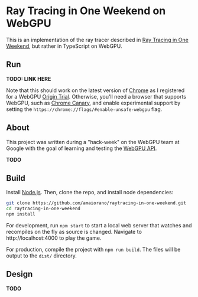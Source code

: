 # Ray Tracing in One Weekend on WebGPU

This is an implementation of the ray tracer described in [Ray Tracing in One Weekend](https://raytracing.github.io/books/RayTracingInOneWeekend.html), but rather in TypeScript on WebGPU.

## Run

**TODO: LINK HERE**

Note that this should work on the latest version of [Chrome](https://www.google.com/intl/en_us/chrome/) as I registered for a WebGPU [Origin Trial](https://developer.chrome.com/origintrials). Otherwise, you'll need a browser that supports WebGPU, such as [Chrome Canary](https://www.google.com/intl/en_ca/chrome/canary/), and enable experimental support by setting the `https://chrome://flags/#enable-unsafe-webgpu` flag.


## About

This project was written during a "hack-week" on the WebGPU team at Google with the goal of learning and testing the [WebGPU API](//webgpu.dev).

**TODO**

## Build

Install [Node.js](https://nodejs.org/en/). Then, 
clone the repo, and install node dependencies:

```bash
git clone https://github.com/amaiorano/raytracing-in-one-weekend.git
cd raytracing-in-one-weekend
npm install
```

For development, run `npm start` to start a local web server that watches and recompiles on the fly as source is changed. Navigate to http://localhost:4000 to play the game.

For production, compile the project with `npm run build`. The files will be output to the `dist/` directory.

## Design

**TODO**
